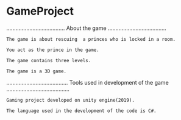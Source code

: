 # GameProject
......................................
About the game
......................................

	The game is about rescuing  a princes who is locked in a room.

	You act as the prince in the game.

	The game contains three levels.

	The game is a 3D game.

........................................
Tools used in development of the game
.........................................

	Gaming project developed on unity engine(2019).

	The language used in the development of the code is C#.
